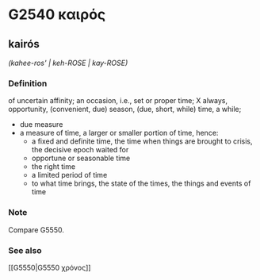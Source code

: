 # G2540 καιρός

## kairós

_(kahee-ros' | keh-ROSE | kay-ROSE)_

### Definition

of uncertain affinity; an occasion, i.e., set or proper time; X always, opportunity, (convenient, due) season, (due, short, while) time, a while; 

- due measure
- a measure of time, a larger or smaller portion of time, hence:
  - a fixed and definite time, the time when things are brought to crisis, the decisive epoch waited for
  - opportune or seasonable time
  - the right time
  - a limited period of time
  - to what time brings, the state of the times, the things and events of time

### Note

Compare G5550.

### See also

[[G5550|G5550 χρόνος]]
